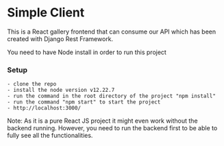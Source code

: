 # Simple Client

This is a React gallery frontend that can consume our API which has been created with Django Rest Framework.

You need to have Node install in order to run this project

### Setup

```
- clone the repo
- install the node version v12.22.7
- run the command in the root directory of the project "npm install"
- run the command "npm start" to start the project
- http://localhost:3000/
```

Note: As it is a pure React JS project it might even work without the backend running. However, you need to run the backend first to be able to fully see all the functionalities.
